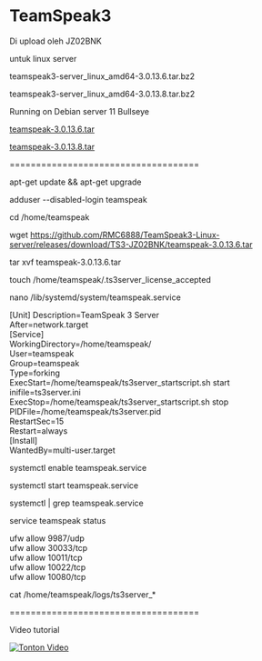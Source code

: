 # TeamSpeak3
Di upload oleh JZ02BNK

untuk linux server

teamspeak3-server_linux_amd64-3.0.13.6.tar.bz2

teamspeak3-server_linux_amd64-3.0.13.8.tar.bz2

Running on Debian server 11 Bullseye

[teamspeak-3.0.13.6.tar](https://github.com/RMC6888/TeamSpeak3-Linux-server/releases/download/TS3-JZ02BNK/teamspeak-3.0.13.6.tar)

[teamspeak-3.0.13.8.tar](https://github.com/RMC6888/TeamSpeak3-Linux-server/releases/download/TS3-JZ02BNK/teamspeak-3.0.13.8.tar)

====================================

apt-get update && apt-get upgrade

adduser --disabled-login teamspeak

cd /home/teamspeak

wget https://github.com/RMC6888/TeamSpeak3-Linux-server/releases/download/TS3-JZ02BNK/teamspeak-3.0.13.6.tar

tar xvf teamspeak-3.0.13.6.tar

touch /home/teamspeak/.ts3server_license_accepted

nano /lib/systemd/system/teamspeak.service

[Unit]
Description=TeamSpeak 3 Server<br>
After=network.target<br>
[Service]<br>
WorkingDirectory=/home/teamspeak/<br>
User=teamspeak<br>
Group=teamspeak<br>
Type=forking<br>
ExecStart=/home/teamspeak/ts3server_startscript.sh start inifile=ts3server.ini<br>
ExecStop=/home/teamspeak/ts3server_startscript.sh stop<br>
PIDFile=/home/teamspeak/ts3server.pid<br>
RestartSec=15<br>
Restart=always<br>
[Install]<br>
WantedBy=multi-user.target<br>

systemctl enable teamspeak.service

systemctl start teamspeak.service

systemctl | grep teamspeak.service

service teamspeak status

ufw allow 9987/udp<br>
ufw allow 30033/tcp<br>
ufw allow 10011/tcp<br>
ufw allow 10022/tcp<br>
ufw allow 10080/tcp<br>

cat /home/teamspeak/logs/ts3server_*

====================================

Video tutorial

[![Tonton Video](https://img.youtube.com/vi/bMgNPVSAphk/maxresdefault.jpg)](https://www.youtube.com/watch?v=bMgNPVSAphk)
